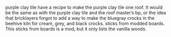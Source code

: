 purple clay tile have a recipe to make the purple clay tile one roof.
It would be the same as with the purple clay tile and the roof master’s bp, or the idea that bricklayers forgot to add a way to make the bluegray crocks in the beehive kiln for cream, grey, and black crocks.
sticks from modded boards. This sticks from boards is a mod, but it only lists the vanilla woods.

